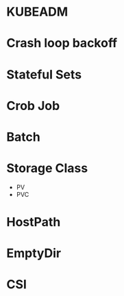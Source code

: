 #  KUBEADM


# Crash loop backoff

# Stateful Sets

# Crob Job

# Batch


# Storage Class
* PV
* PVC

# HostPath

# EmptyDir

# CSI

